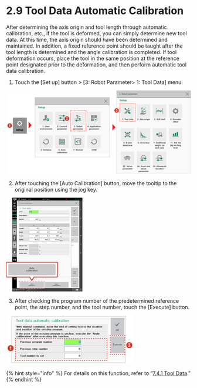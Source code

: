 # 2.9 Tool Data Automatic Calibration

After determining the axis origin and tool length through automatic calibration, etc., if the tool is deformed, you can simply determine new tool data. At this time, the axis origin should have been determined and maintained. In addition, a fixed reference point should be taught after the tool length is determined and the angle calibration is completed. If tool deformation occurs, place the tool in the same position at the reference point designated prior to the deformation, and then perform automatic tool data calibration.

1.	Touch the \[Set up\] button &gt; \[3: Robot Parameter&gt; 1: Tool Data\] menu.

![](../_assets/image%20%28340%29.png)

2.	After touching the \[Auto Calibration\] button, move the tooltip to the original position using the jog key.

![](../_assets/image%20%28341%29.png)

3.	 After checking the program number of the predetermined reference point, the step number, and the tool number, touch the \[Execute\] button.

![](../_assets/image%20%28322%29.png)

{% hint style="info" %}
For details on this function, refer to “[7.4.1 Tool Data](../setting/robot-parameter/tool-data/).”
{% endhint %}

